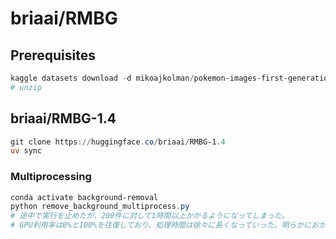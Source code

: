 # briaai/RMBG

## Prerequisites

```powershell
kaggle datasets download -d mikoajkolman/pokemon-images-first-generation17000-files -p "data/" -q
# unzip
```

## briaai/RMBG-1.4

```powershell
git clone https://huggingface.co/briaai/RMBG-1.4
uv sync
```

### Multiprocessing

```powershell
conda activate background-removal
python remove_background_multiprocess.py
# 途中で実行を止めたが、200件に対して1時間以上かかるようになってしまった。
# GPU利用率は0%と100%を往復しており、処理時間は徐々に長くなっていった。明らかにおかしい。
```
